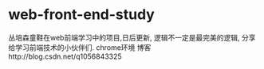 # web-front-end-study

丛培森童鞋在web前端学习中的项目,日后更新,
逻辑不一定是最完美的逻辑,
分享给学习前端技术的小伙伴们.
chrome环境
博客http://blog.csdn.net/q1056843325

